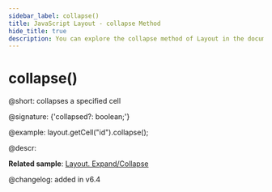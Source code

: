 ```yaml
---
sidebar_label: collapse()
title: JavaScript Layout - collapse Method 
hide_title: true
description: You can explore the collapse method of Layout in the documentation of the DHTMLX JavaScript UI library. Browse developer guides and API reference, try out code examples and live demos, and download a free 30-day evaluation version of DHTMLX Suite 7.
---
```

 
# collapse()

@short: collapses a specified cell

@signature: {'collapsed?: boolean;'}

@example:
layout.getCell("id").collapse();

@descr:

**Related sample**: [Layout. Expand/Collapse](https://snippet.dhtmlx.com/h0wtlpyk)

@changelog: added in v6.4

[comment]: # (@relatedapi: layout/api/layout_expand_method.md layout/api/layout_toggle_method.md)

[comment]: # (@related: layout/work_with_layout.md#collapsingexpanding-a-cell)
